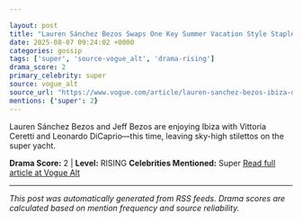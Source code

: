 ```yaml
---

layout: post
title: "Lauren Sánchez Bezos Swaps One Key Summer Vacation Style Staple for Another"""
date: 2025-08-07 09:24:02 +0000
categories: gossip
tags: ['super', 'source-vogue_alt', 'drama-rising']
drama_score: 2
primary_celebrity: super
source: vogue_alt
source_url: "https://www.vogue.com/article/lauren-sanchez-bezos-ibiza-date-night-style"""
mentions: {'super': 2}
---
```


Lauren Sánchez Bezos and Jeff Bezos are enjoying Ibiza with Vittoria Ceretti and Leonardo DiCaprio—this time, leaving sky-high stilettos on the super yacht.

**Drama Score:** 2 | **Level:** RISING **Celebrities Mentioned:** Super [Read full article at Vogue Alt](https://www.vogue.com/article/lauren-sanchez-bezos-ibiza-date-night-style)

---

*This post was automatically generated from RSS feeds. Drama scores are calculated based on mention frequency and source reliability.*